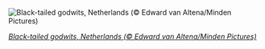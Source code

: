 
![Black-tailed godwits, Netherlands (© Edward van Altena/Minden Pictures)](https://cn.bing.com//th?id=OHR.LimosaLimosa_EN-US4076563094_1920x1080.jpg&rf=LaDigue_1920x1080.jpg&pid=hp)

*[Black-tailed godwits, Netherlands (© Edward van Altena/Minden Pictures)](https://www.bing.com/search?q=black-tailed+godwit&form=hpcapt&filters=HpDate%3a%2220210508_0700%22)*
